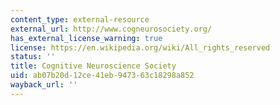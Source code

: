 ```yaml
---
content_type: external-resource
external_url: http://www.cogneurosociety.org/
has_external_license_warning: true
license: https://en.wikipedia.org/wiki/All_rights_reserved
status: ''
title: Cognitive Neuroscience Society
uid: ab07b20d-12ce-41eb-9473-63c18298a852
wayback_url: ''
---
```

